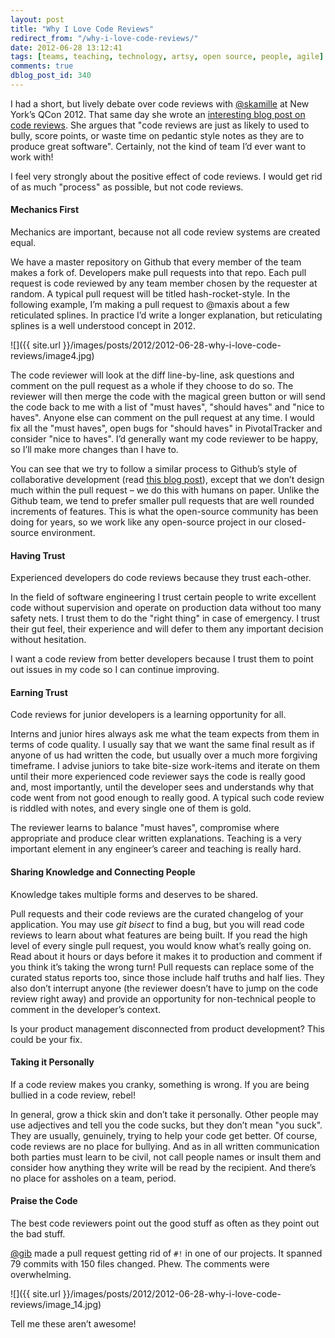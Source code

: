 ```yaml
---
layout: post
title: "Why I Love Code Reviews"
redirect_from: "/why-i-love-code-reviews/"
date: 2012-06-28 13:12:41
tags: [teams, teaching, technology, artsy, open source, people, agile]
comments: true
dblog_post_id: 340
---
```

I had a short, but lively debate over code reviews with [@skamille](https://twitter.com/skamille) at New York’s QCon 2012. That same day she wrote an [interesting blog post on code reviews](https://whilefalse.blogspot.com/2012/06/code-reviews-code-stories.html). She argues that "code reviews are just as likely to used to bully, score points, or waste time on pedantic style notes as they are to produce great software". Certainly, not the kind of team I’d ever want to work with!

I feel very strongly about the positive effect of code reviews. I would get rid of as much "process" as possible, but not code reviews.

#### Mechanics First

Mechanics are important, because not all code review systems are created equal.

We have a master repository on Github that every member of the team makes a fork of. Developers make pull requests into that repo. Each pull request is code reviewed by any team member chosen by the requester at random. A typical pull request will be titled hash-rocket-style. In the following example, I’m making a pull request to @maxis about a few reticulated splines. In practice I’d write a longer explanation, but reticulating splines is a well understood concept in 2012.

![]({{ site.url }}/images/posts/2012/2012-06-28-why-i-love-code-reviews/image4.jpg)

The code reviewer will look at the diff line-by-line, ask questions and comment on the pull request as a whole if they choose to do so. The reviewer will then merge the code with the magical green button or will send the code back to me with a list of "must haves", "should haves" and "nice to haves". Anyone else can comment on the pull request at any time. I would fix all the "must haves", open bugs for "should haves" in PivotalTracker and consider "nice to haves". I’d generally want my code reviewer to be happy, so I’ll make more changes than I have to.

You can see that we try to follow a similar process to Github’s style of collaborative development (read [this blog post](https://github.com/blog/1124-how-we-use-pull-requests-to-build-github)), except that we don’t design much within the pull request – we do this with humans on paper. Unlike the Github team, we tend to prefer smaller pull requests that are well rounded increments of features. This is what the open-source community has been doing for years, so we work like any open-source project in our closed-source environment.

#### Having Trust

Experienced developers do code reviews because they trust each-other.

In the field of software engineering I trust certain people to write excellent code without supervision and operate on production data without too many safety nets. I trust them to do the "right thing" in case of emergency. I trust their gut feel, their experience and will defer to them any important decision without hesitation.

I want a code review from better developers because I trust them to point out issues in my code so I can continue improving.

#### Earning Trust

Code reviews for junior developers is a learning opportunity for all.

Interns and junior hires always ask me what the team expects from them in terms of code quality. I usually say that we want the same final result as if anyone of us had written the code, but usually over a much more forgiving timeframe. I advise juniors to take bite-size work-items and iterate on them until their more experienced code reviewer says the code is really good and, most importantly, until the developer sees and understands why that code went from not good enough to really good. A typical such code review is riddled with notes, and every single one of them is gold.

The reviewer learns to balance "must haves", compromise where appropriate and produce clear written explanations. Teaching is a very important element in any engineer’s career and teaching is really hard.

#### Sharing Knowledge and Connecting People

Knowledge takes multiple forms and deserves to be shared.

Pull requests and their code reviews are the curated changelog of your application. You may use _git bisect_ to find a bug, but you will read code reviews to learn about what features are being built. If you read the high level of every single pull request, you would know what’s really going on. Read about it hours or days before it makes it to production and comment if you think it’s taking the wrong turn! Pull requests can replace some of the curated status reports too, since those include half truths and half lies. They also don’t interrupt anyone (the reviewer doesn’t have to jump on the code review right away) and provide an opportunity for non-technical people to comment in the developer’s context.

Is your product management disconnected from product development? This could be your fix.

#### Taking it Personally

If a code review makes you cranky, something is wrong. If you are being bullied in a code review, rebel!

In general, grow a thick skin and don’t take it personally. Other people may use adjectives and tell you the code sucks, but they don’t mean "you suck". They are usually, genuinely, trying to help your code get better. Of course, code reviews are no place for bullying. And as in all written communication both parties must learn to be civil, not call people names or insult them and consider how anything they write will be read by the recipient. And there’s no place for assholes on a team, period.

#### Praise the Code

The best code reviewers point out the good stuff as often as they point out the bad stuff.

[@gib](https://github.com/gib) made a pull request getting rid of `#!` in one of our projects. It spanned 79 commits with 150 files changed. Phew. The comments were overwhelming.

![]({{ site.url }}/images/posts/2012/2012-06-28-why-i-love-code-reviews/image_14.jpg)

Tell me these aren’t awesome!
